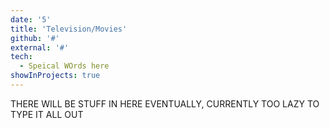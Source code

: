```yaml
---
date: '5'
title: 'Television/Movies'
github: '#'
external: '#'
tech:
  - Speical WOrds here
showInProjects: true
---
```


THERE WILL BE STUFF IN HERE EVENTUALLY, CURRENTLY TOO LAZY TO TYPE IT ALL OUT